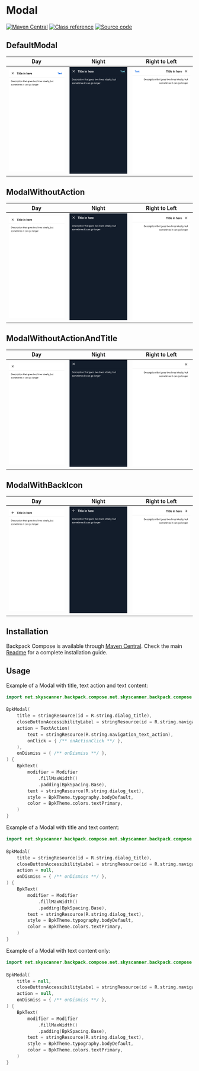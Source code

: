 # Modal

[![Maven Central](https://img.shields.io/maven-central/v/net.skyscanner.backpack/backpack-compose)](https://search.maven.org/artifact/net.skyscanner.backpack/backpack-compose)
[![Class reference](https://img.shields.io/badge/Class%20reference-Android-blue)](https://backpack.github.io/android/backpack-compose/net.skyscanner.backpack.compose.net.skyscanner.backpack.compose.dialog)
[![Source code](https://img.shields.io/badge/Source%20code-GitHub-lightgrey)](https://github.com/Skyscanner/backpack-android/tree/main/backpack-compose/src/main/kotlin/net/skyscanner/backpack/compose/net.skyscanner.backpack.compose.dialog)

## DefaultModal

| Day | Night | Right to Left |
| --- | --- | --- |
| <img src="https://raw.githubusercontent.com/Skyscanner/backpack-android/main/docs/compose/Modal/screenshots/modal-title-action.png" alt="DefaultModal" width="375" /> | <img src="https://raw.githubusercontent.com/Skyscanner/backpack-android/main/docs/compose/Modal/screenshots/modal-title-action_dm.png" alt="DefaultModal - dark mode" width="375" /> | <img src="https://raw.githubusercontent.com/Skyscanner/backpack-android/main/docs/compose/Modal/screenshots/modal-title-action_rtl.png" alt="DefaultModal - rtl mode" width="375" /> |

## ModalWithoutAction

| Day | Night | Right to Left |
| --- | --- | --- |
| <img src="https://raw.githubusercontent.com/Skyscanner/backpack-android/main/docs/compose/Modal/screenshots/modal-title-no-action.png" alt="ModalWithoutAction" width="375" /> | <img src="https://raw.githubusercontent.com/Skyscanner/backpack-android/main/docs/compose/Modal/screenshots/modal-title-no-action_dm.png" alt="ModalWithoutAction - dark mode" width="375" /> | <img src="https://raw.githubusercontent.com/Skyscanner/backpack-android/main/docs/compose/Modal/screenshots/modal-title-no-action_rtl.png" alt="ModalWithoutAction - rtl mode" width="375" /> |

## ModalWithoutActionAndTitle

| Day | Night | Right to Left |
| --- | --- | --- |
| <img src="https://raw.githubusercontent.com/Skyscanner/backpack-android/main/docs/compose/Modal/screenshots/modal-no-title-no-action.png" alt="ModalWithoutActionAndTitle" width="375" /> | <img src="https://raw.githubusercontent.com/Skyscanner/backpack-android/main/docs/compose/Modal/screenshots/modal-no-title-no-action_dm.png" alt="ModalWithoutActionAndTitle - dark mode" width="375" /> | <img src="https://raw.githubusercontent.com/Skyscanner/backpack-android/main/docs/compose/Modal/screenshots/modal-no-title-no-action_rtl.png" alt="ModalWithoutActionAndTitle - rtl mode" width="375" /> |

## ModalWithBackIcon

| Day | Night | Right to Left |
| --- | --- | --- |
| <img src="https://raw.githubusercontent.com/Skyscanner/backpack-android/main/docs/compose/Modal/screenshots/modal-back-icon.png" alt="ModalWithBackIcon" width="375" /> | <img src="https://raw.githubusercontent.com/Skyscanner/backpack-android/main/docs/compose/Modal/screenshots/modal-back-icon_dm.png" alt="ModalWithBackIcon - dark mode" width="375" /> | <img src="https://raw.githubusercontent.com/Skyscanner/backpack-android/main/docs/compose/Modal/screenshots/modal-back-icon_rtl.png" alt="ModalWithBackIcon - rtl mode" width="375" /> |

## Installation

Backpack Compose is available through [Maven Central](https://search.maven.org/artifact/net.skyscanner.backpack/backpack-compose). Check the main [Readme](https://github.com/skyscanner/backpack-android#installation) for a complete installation guide.

## Usage

Example of a Modal with title, text action and text content:

```Kotlin
import net.skyscanner.backpack.compose.net.skyscanner.backpack.compose.dialog.BpkModal

BpkModal(
    title = stringResource(id = R.string.dialog_title),
    closeButtonAccessibilityLabel = stringResource(id = R.string.navigation_accessibility),
    action = TextAction(
        text = stringResource(R.string.navigation_text_action),
        onClick = { /** onActionClick **/ },
    ),
    onDismiss = { /** onDismiss **/ },
) {
    BpkText(
        modifier = Modifier
            .fillMaxWidth()
            .padding(BpkSpacing.Base),
        text = stringResource(R.string.dialog_text),
        style = BpkTheme.typography.bodyDefault,
        color = BpkTheme.colors.textPrimary,
    )
}
```

Example of a Modal with title and text content:

```Kotlin
import net.skyscanner.backpack.compose.net.skyscanner.backpack.compose.dialog.BpkModal

BpkModal(
    title = stringResource(id = R.string.dialog_title),
    closeButtonAccessibilityLabel = stringResource(id = R.string.navigation_accessibility),
    action = null,
    onDismiss = { /** onDismiss **/ },
) {
    BpkText(
        modifier = Modifier
            .fillMaxWidth()
            .padding(BpkSpacing.Base),
        text = stringResource(R.string.dialog_text),
        style = BpkTheme.typography.bodyDefault,
        color = BpkTheme.colors.textPrimary,
    )
}
```

Example of a Modal with text content only:

```Kotlin
import net.skyscanner.backpack.compose.net.skyscanner.backpack.compose.dialog.BpkModal

BpkModal(
    title = null,
    closeButtonAccessibilityLabel = stringResource(id = R.string.navigation_accessibility),
    action = null,
    onDismiss = { /** onDismiss **/ },
) {
    BpkText(
        modifier = Modifier
            .fillMaxWidth()
            .padding(BpkSpacing.Base),
        text = stringResource(R.string.dialog_text),
        style = BpkTheme.typography.bodyDefault,
        color = BpkTheme.colors.textPrimary,
    )
}
```
